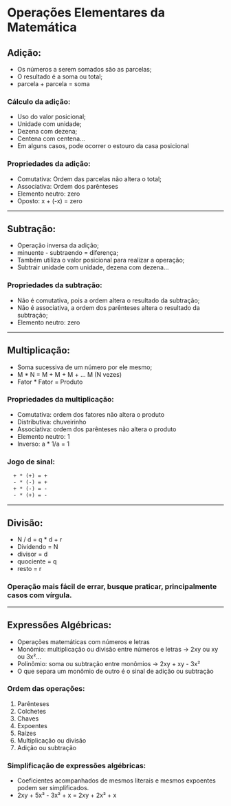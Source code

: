 # Operações Elementares da Matemática

## Adição:
- Os números a serem somados são as parcelas;
- O resultado é a soma ou total;
- parcela + parcela = soma

### Cálculo da adição:
- Uso do valor posicional;
- Unidade com unidade;
- Dezena com dezena;
- Centena com centena...
- Em alguns casos, pode ocorrer o estouro da casa posicional

### Propriedades da adição:
- Comutativa: Ordem das parcelas não altera o total;
- Associativa: Ordem dos parênteses
- Elemento neutro: zero 
- Oposto: x + (-x) = zero

---

## Subtração:
- Operação inversa da adição;
- minuente - subtraendo = diferença;
- Também utiliza o valor posicional para realizar a operação;
- Subtrair unidade com unidade, dezena com dezena...

### Propriedades da subtração:
- Não é comutativa, pois a ordem altera o resultado da subtração;
- Não é associativa, a ordem dos parênteses altera o resultado da subtração;
- Elemento neutro: zero

---

## Multiplicação:
- Soma sucessiva de um número por ele mesmo;
- M * N = M + M + M + ... M (N vezes)
- Fator * Fator = Produto

### Propriedades da multiplicação:
- Comutativa: ordem dos fatores não altera o produto
- Distributiva: chuveirinho
- Associativa: ordem dos parênteses não altera o produto
- Elemento neutro: 1
- Inverso: a * 1/a = 1

### Jogo de sinal:
```txt
  + * (+) = +
  - * (-) = +
  + * (-) = -
  - * (+) = -
```

---

## Divisão:
- N / d = q * d + r
- Dividendo = N
- divisor = d
- quociente = q
- resto = r

### Operação mais fácil de errar, busque praticar, principalmente casos com vírgula.

---

## Expressões Algébricas:
- Operações matemáticas com números e letras
- Monômio: multiplicação ou divisão entre números e letras -> 2xy ou xy ou 3x²...
- Polinômio: soma ou subtração entre monômios -> 2xy + xy - 3x²
- O que separa um monômio de outro é o sinal de adição ou subtração

### Ordem das operações:
1. Parênteses
2. Colchetes
3. Chaves
4. Expoentes
5. Raízes
6. Multiplicação ou divisão
7. Adição ou subtração

### Simplificação de expressões algébricas:
- Coeficientes acompanhados de mesmos literais e mesmos expoentes podem ser simplificados.
- 2xy + 5x² - 3x² + x = 2xy + 2x² + x
